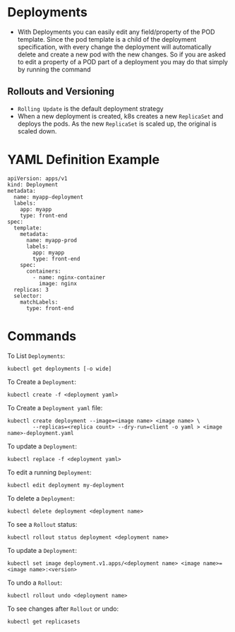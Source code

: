 

# Deployments

-   With Deployments you can easily edit any field/property of the POD
    template. Since the pod template is a child of the deployment specification,
    with every change the deployment will automatically delete and create a new
    pod with the new changes. So if you are asked to edit a property of a POD part
    of a deployment you may do that simply by running the command


## Rollouts and Versioning

-   `Rolling Update` is the default deployment strategy
-   When a new deployment is created, k8s creates a new `ReplicaSet` and deploys the
    pods. As the new `ReplicaSet` is scaled up, the original is scaled down.


# YAML Definition Example

    apiVersion: apps/v1
    kind: Deployment
    metadata:
      name: myapp-deployment
      labels:
        app: myapp
        type: front-end
    spec:
      template:
        metadata:
          name: myapp-prod
          labels:
            app: myapp
            type: front-end
        spec:
          containers:
            - name: nginx-container
              image: nginx
      replicas: 3
      selector:
        matchLabels:
          type: front-end


# Commands

To List `Deployments`:

    kubectl get deployments [-o wide]

To Create a `Deployment`:

    kubectl create -f <deployment yaml>

To Create a `Deployment yaml` file:

    kubectl create deployment --image=<image name> <image name> \
            --replicas=<replica count> --dry-run=client -o yaml > <image name>-deployment.yaml

To update a `Deployment`:

    kubectl replace -f <deployment yaml>

To edit a running `Deployment`:

    kubectl edit deployment my-deployment

To delete a `Deployment`:

    kubectl delete deployment <deployment name>

To see a `Rollout` status:

    kubectl rollout status deployment <deployment name>

To update a `Deployment`:

    kubectl set image deployment.v1.apps/<deployment name> <image name>=<image name>:<version>

To undo a `Rollout`:

    kubectl rollout undo <deployment name>

To see changes after `Rollout` or undo:

    kubectl get replicasets

